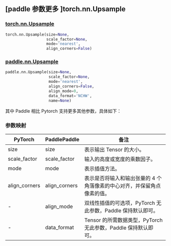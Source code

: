 ## [paddle 参数更多 ]torch.nn.Upsample
### [torch.nn.Upsample](https://pytorch.org/docs/stable/generated/torch.nn.Upsample.html?highlight=upsample#torch.nn.Upsample)

```python
torch.nn.Upsample(size=None,
                  scale_factor=None,
                  mode='nearest',
                  align_corners=False)
```

### [paddle.nn.Upsample](https://www.paddlepaddle.org.cn/documentation/docs/zh/api/paddle/nn/Upsample_cn.html#upsample)

```python
paddle.nn.Upsample(size=None,
                   scale_factor=None,
                   mode='nearest',
                   align_corners=False,
                   align_mode=0,
                   data_format='NCHW',
                   name=None)
```

其中 Paddle 相比 Pytorch 支持更多其他参数，具体如下：
### 参数映射
| PyTorch       | PaddlePaddle | 备注                                                   |
| ------------- | ------------ | ------------------------------------------------------ |
| size            | size   | 表示输出 Tensor 的大小。    |
| scale_factor             | scale_factor   | 输入的高度或宽度的乘数因子。    |
| mode             | mode   | 表示插值方法。    |
| align_corners             | align_corners   | 表示是否将输入和输出张量的 4 个角落像素的中心对齐，并保留角点像素的值。    |
| -             | align_mode   | 双线性插值的可选项，PyTorch 无此参数，Paddle 保持默认即可。    |
| -             | data_format  | Tensor 的所需数据类型，PyTorch 无此参数，Paddle 保持默认即可。 |
